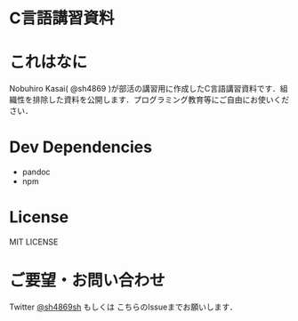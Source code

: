 C言語講習資料
===

# これはなに

Nobuhiro Kasai( @sh4869 )が部活の講習用に作成したC言語講習資料です．組織性を排除した資料を公開します．プログラミング教育等にご自由にお使いください．

# Dev Dependencies

* pandoc
* npm

# License

MIT LICENSE

# ご要望・お問い合わせ

Twitter [@sh4869sh](https://twitter.com/sh4869sh) もしくは こちらのIssueまでお願いします．
